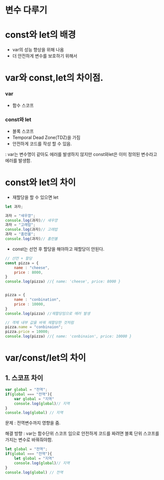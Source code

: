 # 변수 다루기

# const와 let의 배경

- var의 성능 향상을 위해 나옴
- 더 안전하게 변수를 보호하기 위해서

# var와 const,let의 차이점.

### var

- 함수 스코프

### const와 let

- 블록 스코프
- Temporal Dead Zone(TDZ)을 가짐
- 안전하게 코드를 작성 할 수 있음.

: var는 변수명이 같아도 에러를 발생하지 않지만 const와let은 이미 정의된 변수라고 에러를 발생함.

# const와 let의 차이

- 재할당을 할 수 있으면 let

```js
let 과자;

과자 = "새우깡";
console.log(과자)// 새우깡
과자 = "고래밥";
console.log(과자)// 고래밥
과자 = "홈런볼";
console.log(과자)// 홈런볼
```

- const는 선언 후 할당을 해야하고 재할당이 안된다.
```js
// 선언 + 할당
const pizza = {
	name : "cheese",
	price : 8000,
}
console.log(pizza) //{ name: 'cheese', price: 8000 }


pizza = {
	name : "conbination",
	price : 10000,
}
console.log(pizza) //재할당임으로 에러 발생

// 객체 내부 값을 바꿔 재할당한 것처럼
pizza.name = "conbinaion";
pizza.price = 10000;
console.log(pizza) //{ name: 'conbinaion', price: 10000 }

```

# var/const/let의 차이

## 1. 스코프 차이

```js
var global = "전역";
if(global === "전역"){
	var global = "지역"
	console.log(global)// 지역
}
console.log(global) // 지역
```

문제 : 전역변수까지 영향을 줌. 

해결 방향  : var는 함수단위 스코프 임으로 안전하게 코드를 짜려면 블록 단위 스코프를 가지는 변수로 바꿔줘야함.

```js
let global = "전역";
if(global === "전역"){
	let global = "지역"
	console.log(global)// 지역
}
console.log(global) // 전역

```